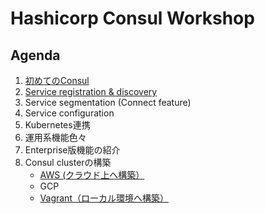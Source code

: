 # Hashicorp Consul Workshop

## Agenda

1. [初めてのConsul](contents/hello-consul.md)
1. [Service registration & discovery]()
1. Service segmentation (Connect feature)
1. Service configuration
1. Kubernetes連携
1. 運用系機能色々
1. Enterprise版機能の紹介
1. Consul clusterの構築
	* [AWS (クラウド上へ構築）](assets/cluster_setup/aws/README.md)
	* GCP
	* [Vagrant（ローカル環境へ構築）](assets/cluster_setup/vagrant/README.md)
